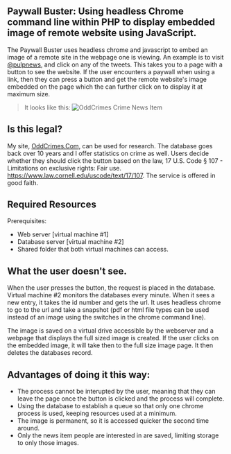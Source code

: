 ## Paywall Buster: Using headless Chrome command line within PHP to display embedded image of remote website using JavaScript.

The Paywall Buster uses headless chrome and javascript to embed an image of a remote site in the webpage one is viewing. An example is to visit [@pulpnews](http://twitter.com/pulpnews), and click on any of the tweets. This takes you to a page with a button to see the website. If the user encounters a paywall when using a link, then they can press a button and get the remote website's image embedded on the page which the can further click on to display it at maximum size.

>It looks like this: 
>![OddCrimes Crime News Item](https://oddcrimes.com/o/images/paywall_buster.jpg)

## Is this legal?
My site, [OddCrimes.Com](https://OddCrimes.Com), can be used for research. The database goes back over 10 years and I offer statistics on crime as well. Users decide whether they should click the button based on the law, 17 U.S. Code § 107 - Limitations on exclusive rights: Fair use. https://www.law.cornell.edu/uscode/text/17/107. The service is offered in good faith.

## Required Resources
Prerequisites:
  * Web server [virtual machine #1]
  * Database server [virtual machine #2]
  * Shared folder that both virtual machines can access.

## What the user doesn't see.
When the user presses the button, the request is placed in the database. Virtual machine #2 monitors the databases every minute. When it sees a new entry, it takes the id number and gets the url. It uses headless chrome to go to the url and take a snapshot (pdf or html file types can be used instead of an image using the switches in the chrome command line). 

The image is saved on a virtual drive accessible by the webserver and a webpage that displays the full sized image is created.  If the user clicks on the embedded image, it will take then to the full size image page. It then deletes the databases record.

## Advantages of doing it this way:
 * The process cannot be interupted by the user, meaning that they can leave the page once the button is clicked and the process will complete.
 * Using the database to establish a queue so that only one chrome process is used, keeping resources used at a minimum.
 * The image is permanent, so it is accessed quicker the second time around.
 * Only the news item people are interested in are saved, limiting storage to only those images.
